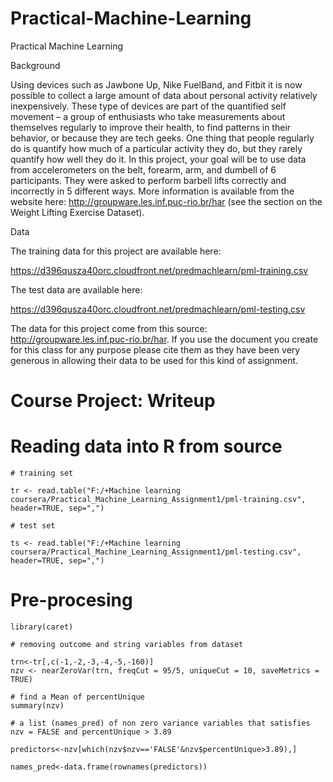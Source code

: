 Practical-Machine-Learning
==========================

Practical Machine Learning


Background

Using devices such as Jawbone Up, Nike FuelBand, and Fitbit it is now possible to collect a large amount of data about personal activity relatively inexpensively. These type of devices are part of the quantified self movement – a group of enthusiasts who take measurements about themselves regularly to improve their health, to find patterns in their behavior, or because they are tech geeks. One thing that people regularly do is quantify how much of a particular activity they do, but they rarely quantify how well they do it. In this project, your goal will be to use data from accelerometers on the belt, forearm, arm, and dumbell of 6 participants. They were asked to perform barbell lifts correctly and incorrectly in 5 different ways. More information is available from the website here: http://groupware.les.inf.puc-rio.br/har (see the section on the Weight Lifting Exercise Dataset). 



Data 


The training data for this project are available here: 

https://d396qusza40orc.cloudfront.net/predmachlearn/pml-training.csv

The test data are available here: 

https://d396qusza40orc.cloudfront.net/predmachlearn/pml-testing.csv

The data for this project come from this source: http://groupware.les.inf.puc-rio.br/har. If you use the document you create for this class for any purpose please cite them as they have been very generous in allowing their data to be used for this kind of assignment. 


Course Project: Writeup
========================================================

# Reading data into R from source

```{r}
# training set

tr <- read.table("F:/+Machine learning coursera/Practical_Machine_Learning_Assignment1/pml-training.csv", header=TRUE, sep=",")

# test set

ts <- read.table("F:/+Machine learning coursera/Practical_Machine_Learning_Assignment1/pml-testing.csv", header=TRUE, sep=",")
```





# Pre-procesing

```{r}
library(caret)

# removing outcome and string variables from dataset

trn<-tr[,c(-1,-2,-3,-4,-5,-160)]
nzv <- nearZeroVar(trn, freqCut = 95/5, uniqueCut = 10, saveMetrics = TRUE)

# find a Mean of percentUnique
summary(nzv)

# a list (names_pred) of non zero variance variables that satisfies nzv = FALSE and percentUnique > 3.89

predictors<-nzv[which(nzv$nzv=='FALSE'&nzv$percentUnique>3.89),]

names_pred<-data.frame(rownames(predictors))


```


